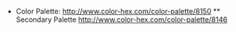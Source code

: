 * Color Palette: http://www.color-hex.com/color-palette/8150
** Secondary Palette http://www.color-hex.com/color-palette/8146
